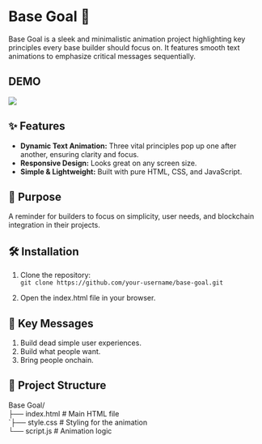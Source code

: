 # Base Goal 🚀
<p>Base Goal is a sleek and minimalistic animation project highlighting key principles every base builder should focus on. It features smooth text animations to emphasize critical messages sequentially.</p>

## DEMO

<img src="https://ezgif.com/video-to-gif/ezgif-4-74f6da15fa.mp4">

## ✨ Features

- **Dynamic Text Animation:** Three vital principles pop up one after another, ensuring clarity and focus.
- **Responsive Design:** Looks great on any screen size.
- **Simple & Lightweight:** Built with pure HTML, CSS, and JavaScript.

## 🎯 Purpose
<p>A reminder for builders to focus on simplicity, user needs, and blockchain integration in their projects.</p>

## 🛠️ Installation
1. Clone the repository: <br>
`git clone https://github.com/your-username/base-goal.git`

2. Open the index.html file in your browser.

## 📖 Key Messages
<ol>
  <li>Build dead simple user experiences.</li>
<li>Build what people want.</li>
<li>Bring people onchain.</li>
</ol>

## 📂 Project Structure
<div>
Base Goal/ <br>
├── index.html   # Main HTML file <br>
`├── style.css    # Styling for the animation <br>
└── script.js    # Animation logic
</div>
